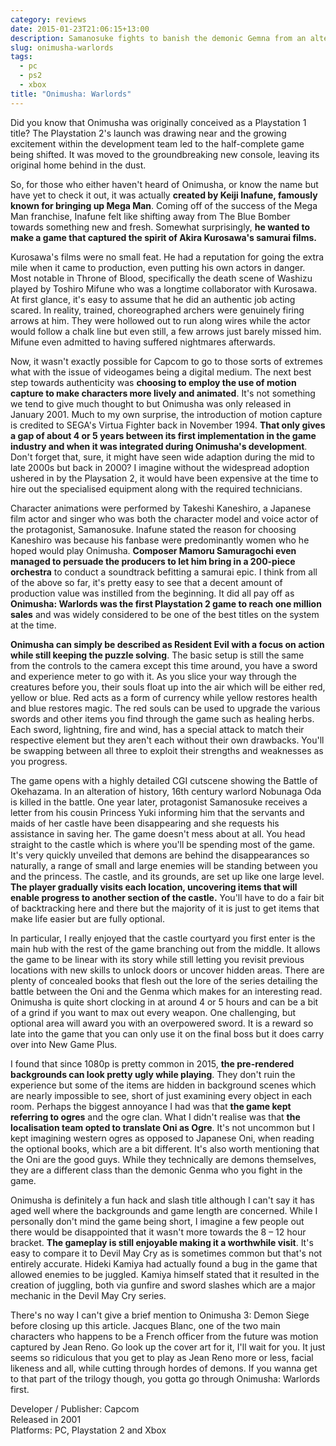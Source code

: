 ```yaml
---
category: reviews
date: 2015-01-23T21:06:15+13:00
description: Samanosuke fights to banish the demonic Gemna from an alternate history Feudal Japan where Nobunaga died 20 years too early.
slug: onimusha-warlords
tags:
  - pc
  - ps2
  - xbox
title: "Onimusha: Warlords"
---
```

Did you know that Onimusha was originally conceived as a Playstation 1 title? The Playstation 2's launch was drawing near and the growing excitement within the development team led to the half-complete game being shifted. It was moved to the groundbreaking new console, leaving its original home behind in the dust.

So, for those who either haven't heard of Onimusha, or know the name but have yet to check it out, it was actually **created by Keiji Inafune, famously known for bringing up Mega Man**. Coming off of the success of the Mega Man franchise, Inafune felt like shifting away from The Blue Bomber towards something new and fresh. Somewhat surprisingly, **he wanted to make a game that captured the spirit of Akira Kurosawa's samurai films.**

Kurosawa's films were no small feat. He had a reputation for going the extra mile when it came to production, even putting his own actors in danger. Most notable in Throne of Blood, specifically the death scene of Washizu played by Toshiro Mifune who was a longtime collaborator with Kurosawa. At first glance, it's easy to assume that he did an authentic job acting scared. In reality, trained, choreographed archers were genuinely firing arrows at him. They were hollowed out to run along wires while the actor would follow a chalk line but even still, a few arrows just barely missed him. Mifune even admitted to having suffered nightmares afterwards.

Now, it wasn't exactly possible for Capcom to go to those sorts of extremes what with the issue of videogames being a digital medium. The next best step towards authenticity was **choosing to employ the use of motion capture to make characters more lively and animated**. It's not something we tend to give much thought to but Onimusha was only released in January 2001\. Much to my own surprise, the introduction of motion capture is credited to SEGA's Virtua Fighter back in November 1994\. **That only gives a gap of about 4 or 5 years between its first implementation in the game industry and when it was integrated during Onimusha's development**. Don't forget that, sure, it might have seen wide adaption during the mid to late 2000s but back in 2000? I imagine without the widespread adoption ushered in by the Playsation 2, it would have been expensive at the time to hire out the specialised equipment along with the required technicians.

Character animations were performed by Takeshi Kaneshiro, a Japanese film actor and singer who was both the character model and voice actor of the protagonist, Samanosuke. Inafune stated the reason for choosing Kaneshiro was because his fanbase were predominantly women who he hoped would play Onimusha. **Composer Mamoru Samuragochi even managed to persuade the producers to let him bring in a 200-piece orchestra** to conduct a soundtrack befitting a samurai epic. I think from all of the above so far, it's pretty easy to see that a decent amount of production value was instilled from the beginning. It did all pay off as **Onimusha: Warlords was the first Playstation 2 game to reach one million sales** and was widely considered to be one of the best titles on the system at the time.

**Onimusha can simply be described as Resident Evil with a focus on action while still keeping the puzzle solving**. The basic setup is still the same from the controls to the camera except this time around, you have a sword and experience meter to go with it. As you slice your way through the creatures before you, their souls float up into the air which will be either red, yellow or blue. Red acts as a form of currency while yellow restores health and blue restores magic. The red souls can be used to upgrade the various swords and other items you find through the game such as healing herbs. Each sword, lightning, fire and wind, has a special attack to match their respective element but they aren't each without their own drawbacks. You'll be swapping between all three to exploit their strengths and weaknesses as you progress.

The game opens with a highly detailed CGI cutscene showing the Battle of Okehazama. In an alteration of history, 16th century warlord Nobunaga Oda is killed in the battle. One year later, protagonist Samanosuke receives a letter from his cousin Princess Yuki informing him that the servants and maids of her castle have been disappearing and she requests his assistance in saving her. The game doesn't mess about at all. You head straight to the castle which is where you'll be spending most of the game. It's very quickly unveiled that demons are behind the disappearances so naturally, a range of small and large enemies will be standing between you and the princess. The castle, and its grounds, are set up like one large level. **The player gradually visits each location, uncovering items that will enable progress to another section of the castle.** You'll have to do a fair bit of backtracking here and there but the majority of it is just to get items that make life easier but are fully optional.

In particular, I really enjoyed that the castle courtyard you first enter is the main hub with the rest of the game branching out from the middle. It allows the game to be linear with its story while still letting you revisit previous locations with new skills to unlock doors or uncover hidden areas. There are plenty of concealed books that flesh out the lore of the series detailing the battle between the Oni and the Genma which makes for an interesting read. Onimusha is quite short clocking in at around 4 or 5 hours and can be a bit of a grind if you want to max out every weapon. One challenging, but optional area will award you with an overpowered sword. It is a reward so late into the game that you can only use it on the final boss but it does carry over into New Game Plus.

I found that since 1080p is pretty common in 2015, **the pre-rendered backgrounds can look pretty ugly while playing**. They don't ruin the experience but some of the items are hidden in background scenes which are nearly impossible to see, short of just examining every object in each room. Perhaps the biggest annoyance I had was that **the game kept referring to ogres** and the ogre clan. What I didn't realise was that **the localisation team opted to translate Oni as Ogre**. It's not uncommon but I kept imagining western ogres as opposed to Japanese Oni, when reading the optional books, which are a bit different. It's also worth mentioning that the Oni are the good guys. While they technically are demons themselves, they are a different class than the demonic Genma who you fight in the game.

Onimusha is definitely a fun hack and slash title although I can't say it has aged well where the backgrounds and game length are concerned. While I personally don't mind the game being short, I imagine a few people out there would be disappointed that it wasn't more towards the 8 – 12 hour bracket. **The gameplay is still enjoyable making it a worthwhile visit**. It's easy to compare it to Devil May Cry as is sometimes common but that's not entirely accurate. Hideki Kamiya had actually found a bug in the game that allowed enemies to be juggled. Kamiya himself stated that it resulted in the creation of juggling, both via gunfire and sword slashes which are a major mechanic in the Devil May Cry series.

There's no way I can't give a brief mention to Onimusha 3: Demon Siege before closing up this article. Jacques Blanc, one of the two main characters who happens to be a French officer from the future was motion captured by Jean Reno. Go look up the cover art for it, I'll wait for you. It just seems so ridiculous that you get to play as Jean Reno more or less, facial likeness and all, while cutting through hordes of demons. If you wanna get to that part of the trilogy though, you gotta go through Onimusha: Warlords first.

Developer / Publisher: Capcom \
Released in 2001 \
Platforms: PC, Playstation 2 and Xbox
